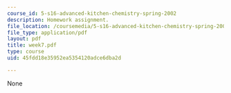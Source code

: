 ```yaml
---
course_id: 5-s16-advanced-kitchen-chemistry-spring-2002
description: Homework assignment.
file_location: /coursemedia/5-s16-advanced-kitchen-chemistry-spring-2002/45fdd18e35952ea5354120adce6dba2d_week7.pdf
file_type: application/pdf
layout: pdf
title: week7.pdf
type: course
uid: 45fdd18e35952ea5354120adce6dba2d

---
```

None